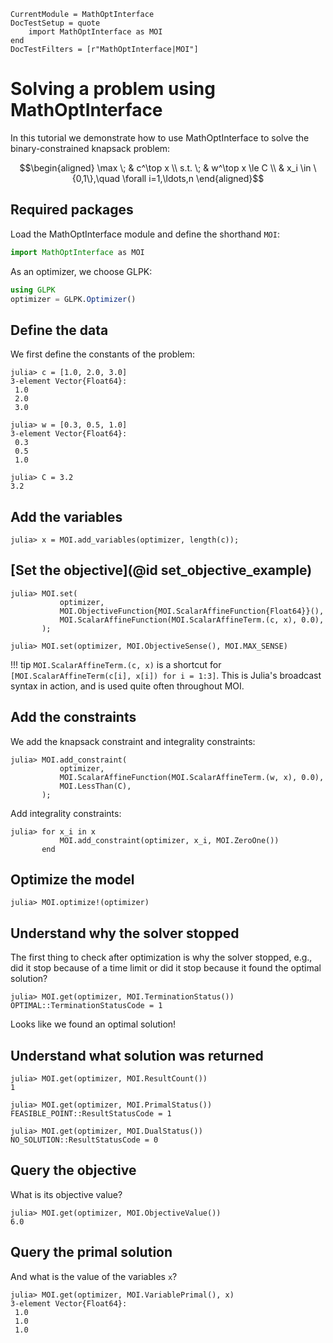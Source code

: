 ```@meta
CurrentModule = MathOptInterface
DocTestSetup = quote
    import MathOptInterface as MOI
end
DocTestFilters = [r"MathOptInterface|MOI"]
```

# Solving a problem using MathOptInterface

In this tutorial we demonstrate how to use MathOptInterface to solve the
binary-constrained knapsack problem:
```math
\begin{aligned}
\max \; & c^\top x       \\
s.t. \; & w^\top x \le C \\
        & x_i \in \{0,1\},\quad \forall i=1,\ldots,n
\end{aligned}
```

## Required packages

Load the MathOptInterface module and define the shorthand `MOI`:
```julia
import MathOptInterface as MOI
```

As an optimizer, we choose GLPK:
```julia
using GLPK
optimizer = GLPK.Optimizer()
```

## Define the data

We first define the constants of the problem:
```jldoctest knapsack; setup = :(optimizer = MOI.Utilities.MockOptimizer(MOI.Utilities.Model{Float64}()); MOI.Utilities.set_mock_optimize!(optimizer, mock -> MOI.Utilities.mock_optimize!(mock, ones(3))))
julia> c = [1.0, 2.0, 3.0]
3-element Vector{Float64}:
 1.0
 2.0
 3.0

julia> w = [0.3, 0.5, 1.0]
3-element Vector{Float64}:
 0.3
 0.5
 1.0

julia> C = 3.2
3.2
```

## Add the variables

```jldoctest knapsack
julia> x = MOI.add_variables(optimizer, length(c));
```

## [Set the objective](@id set_objective_example)

```jldoctest knapsack
julia> MOI.set(
           optimizer,
           MOI.ObjectiveFunction{MOI.ScalarAffineFunction{Float64}}(),
           MOI.ScalarAffineFunction(MOI.ScalarAffineTerm.(c, x), 0.0),
       );

julia> MOI.set(optimizer, MOI.ObjectiveSense(), MOI.MAX_SENSE)
```

!!! tip
    `MOI.ScalarAffineTerm.(c, x)` is a shortcut for
    `[MOI.ScalarAffineTerm(c[i], x[i]) for i = 1:3]`. This is Julia's broadcast
    syntax in action, and is used quite often throughout MOI.

## Add the constraints

We add the knapsack constraint and integrality constraints:
```jldoctest knapsack
julia> MOI.add_constraint(
           optimizer,
           MOI.ScalarAffineFunction(MOI.ScalarAffineTerm.(w, x), 0.0),
           MOI.LessThan(C),
       );
```

Add integrality constraints:
```jldoctest knapsack
julia> for x_i in x
           MOI.add_constraint(optimizer, x_i, MOI.ZeroOne())
       end
```

## Optimize the model

```jldoctest knapsack
julia> MOI.optimize!(optimizer)
```

## Understand why the solver stopped

The first thing to check after optimization is why the solver stopped, e.g.,
did it stop because of a time limit or did it stop because it found the optimal
solution?
```jldoctest knapsack
julia> MOI.get(optimizer, MOI.TerminationStatus())
OPTIMAL::TerminationStatusCode = 1
```
Looks like we found an optimal solution!

## Understand what solution was returned


```jldoctest knapsack
julia> MOI.get(optimizer, MOI.ResultCount())
1

julia> MOI.get(optimizer, MOI.PrimalStatus())
FEASIBLE_POINT::ResultStatusCode = 1

julia> MOI.get(optimizer, MOI.DualStatus())
NO_SOLUTION::ResultStatusCode = 0
```

## Query the objective

What is its objective value?
```jldoctest knapsack
julia> MOI.get(optimizer, MOI.ObjectiveValue())
6.0
```

## Query the primal solution

And what is the value of the variables `x`?
```jldoctest knapsack
julia> MOI.get(optimizer, MOI.VariablePrimal(), x)
3-element Vector{Float64}:
 1.0
 1.0
 1.0
```
